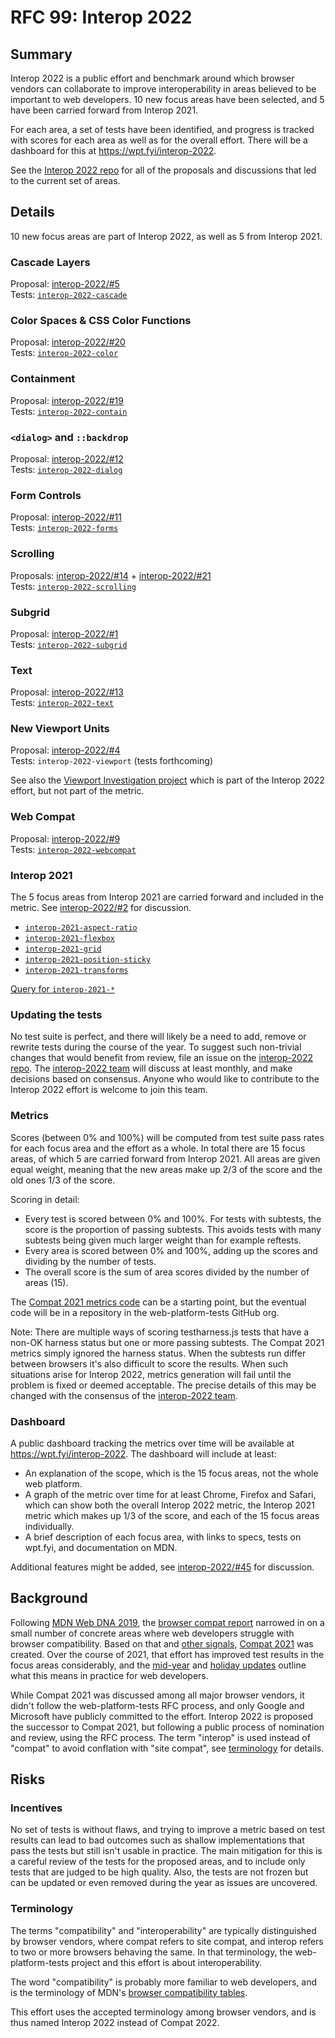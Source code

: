 # RFC 99: Interop 2022

## Summary

Interop 2022 is a public effort and benchmark around which browser vendors can collaborate to improve interoperability in areas believed to be important to web developers. 10 new focus areas have been selected, and 5 have been carried forward from Interop 2021.

For each area, a set of tests have been identified, and progress is tracked with scores for each area as well as for the overall effort. There will be a dashboard for this at https://wpt.fyi/interop-2022.

See the [Interop 2022 repo](https://github.com/web-platform-tests/interop-2022) for all of the proposals and discussions that led to the current set of areas.

## Details

10 new focus areas are part of Interop 2022, as well as 5 from Interop 2021.

### Cascade Layers

Proposal: [interop-2022/#5](https://github.com/web-platform-tests/interop-2022/issues/5)  
Tests: [`interop-2022-cascade`](https://wpt.fyi/results/?label=master&label=experimental&product=chrome&product=firefox&product=safari&aligned&q=label%3Ainterop-2022-cascade)

### Color Spaces & CSS Color Functions

Proposal: [interop-2022/#20](https://github.com/web-platform-tests/interop-2022/issues/20)  
Tests: [`interop-2022-color`](https://wpt.fyi/results/?label=master&label=experimental&product=chrome&product=firefox&product=safari&aligned&q=label%3Ainterop-2022-color)

### Containment

Proposal: [interop-2022/#19](https://github.com/web-platform-tests/interop-2022/issues/19)  
Tests: [`interop-2022-contain`](https://wpt.fyi/results/?label=master&label=experimental&product=chrome&product=firefox&product=safari&aligned&q=label%3Ainterop-2022-contain)


### `<dialog>` and `::backdrop`

Proposal: [interop-2022/#12](https://github.com/web-platform-tests/interop-2022/issues/12)  
Tests: [`interop-2022-dialog`](https://wpt.fyi/results/?label=master&label=experimental&product=chrome&product=firefox&product=safari&aligned&q=label%3Ainterop-2022-dialog)

### Form Controls

Proposal: [interop-2022/#11](https://github.com/web-platform-tests/interop-2022/issues/11)  
Tests: [`interop-2022-forms`](https://wpt.fyi/results/?label=master&label=experimental&product=chrome&product=firefox&product=safari&aligned&q=label%3Ainterop-2022-forms)


### Scrolling

Proposals: [interop-2022/#14](https://github.com/web-platform-tests/interop-2022/issues/14) + [interop-2022/#21](https://github.com/web-platform-tests/interop-2022/issues/21)  
Tests: [`interop-2022-scrolling`](https://wpt.fyi/results/?label=master&label=experimental&product=chrome&product=firefox&product=safari&aligned&q=label%3Ainterop-2022-scrolling)

### Subgrid

Proposal: [interop-2022/#1](https://github.com/web-platform-tests/interop-2022/issues/1)  
Tests: [`interop-2022-subgrid`](https://wpt.fyi/results/?label=master&label=experimental&product=chrome&product=firefox&product=safari&aligned&q=label%3Ainterop-2022-subgrid)

### Text

Proposal: [interop-2022/#13](https://github.com/web-platform-tests/interop-2022/issues/13)  
Tests: [`interop-2022-text`](https://wpt.fyi/results/?label=master&label=experimental&product=chrome&product=firefox&product=safari&aligned&q=label%3Ainterop-2022-text)

### New Viewport Units

Proposal: [interop-2022/#4](https://github.com/web-platform-tests/interop-2022/issues/4)  
Tests: `interop-2022-viewport` (tests forthcoming)

See also the [Viewport Investigation project](https://github.com/web-platform-tests/interop-2022/issues/41) which is part of the Interop 2022 effort, but not part of the metric.

### Web Compat

Proposal: [interop-2022/#9](https://github.com/web-platform-tests/interop-2022/issues/9)  
Tests: [`interop-2022-webcompat`](https://wpt.fyi/results/?label=master&label=experimental&product=chrome&product=firefox&product=safari&aligned&q=label%3Ainterop-2022-webcompat)

### Interop 2021

The 5 focus areas from Interop 2021 are carried forward and included in the metric. See [interop-2022/#2](https://github.com/web-platform-tests/interop-2022/issues/2) for discussion.

- [`interop-2021-aspect-ratio`](https://wpt.fyi/results/?label=master&label=experimental&product=chrome&product=firefox&product=safari&aligned&q=label%3Ainterop-2021-aspect-ratio)
- [`interop-2021-flexbox`](https://wpt.fyi/results/?label=master&label=experimental&product=chrome&product=firefox&product=safari&aligned&q=label%3Ainterop-2021-flexbox)
- [`interop-2021-grid`](https://wpt.fyi/results/?label=master&label=experimental&product=chrome&product=firefox&product=safari&aligned&q=label%3Ainterop-2021-grid)
- [`interop-2021-position-sticky`](https://wpt.fyi/results/?label=master&label=experimental&product=chrome&product=firefox&product=safari&aligned&q=label%3Ainterop-2021-position-sticky)
- [`interop-2021-transforms`](https://wpt.fyi/results/?label=master&label=experimental&product=chrome&product=firefox&product=safari&aligned&q=label%3Ainterop-2021-transforms)

[Query for `interop-2021-*`](https://wpt.fyi/results/?label=master&label=experimental&product=chrome&product=firefox&product=safari&aligned&q=label%3Ainterop-2021-aspect-ratio%20or%20label%3Ainterop-2021-flexbox%20or%20label%3Ainterop-2021-grid%20or%20label%3Ainterop-2021-position-sticky%20or%20label%3Ainterop-2021-transforms)

### Updating the tests

No test suite is perfect, and there will likely be a need to add, remove or rewrite tests during the course of the year. To suggest such non-trivial changes that would benefit from review, file an issue on the [interop-2022 repo](https://github.com/web-platform-tests/interop-2022). The [interop-2022 team](https://github.com/orgs/web-platform-tests/teams/interop-2022) will discuss at least monthly, and make decisions based on consensus. Anyone who would like to contribute to the Interop 2022 effort is welcome to join this team.

### Metrics

Scores (between 0% and 100%) will be computed from test suite pass rates for each focus area and the effort as a whole. In total there are 15 focus areas, of which 5 are carried forward from Interop 2021. All areas are given equal weight, meaning that the new areas make up 2/3 of the score and the old ones 1/3 of the score.

Scoring in detail:

- Every test is scored between 0% and 100%. For tests with subtests, the score is the proportion of passing subtests. This avoids tests with many subtests being given much larger weight than for example reftests.
- Every area is scored between 0% and 100%, adding up the scores and dividing by the number of tests.
- The overall score is the sum of area scores divided by the number of areas (15).

The [Compat 2021 metrics code](https://github.com/Ecosystem-Infra/wpt-results-analysis/tree/main/compat-2021) can be a starting point, but the eventual code will be in a repository in the web-platform-tests GitHub org.

Note: There are multiple ways of scoring testharness.js tests that have a non-OK harness status but one or more passing subtests. The Compat 2021 metrics simply ignored the harness status. When the subtests run differ between browsers it's also difficult to score the results. When such situations arise for Interop 2022, metrics generation will fail until the problem is fixed or deemed acceptable. The precise details of this may be changed with the consensus of the [interop-2022 team](https://github.com/orgs/web-platform-tests/teams/interop-2022).

### Dashboard

A public dashboard tracking the metrics over time will be available at https://wpt.fyi/interop-2022. The dashboard will include at least:

- An explanation of the scope, which is the 15 focus areas, not the whole web platform.
- A graph of the metric over time for at least Chrome, Firefox and Safari, which can show both the overall Interop 2022 metric, the Interop 2021 metric which makes up 1/3 of the score, and each of the 15 focus areas individually.
- A brief description of each focus area, with links to specs, tests on wpt.fyi, and documentation on MDN.

Additional features might be added, see [interop-2022/#45](https://github.com/web-platform-tests/interop-2022/issues/45) for discussion.

## Background

Following [MDN Web DNA 2019](https://insights.developer.mozilla.org/reports/mdn-web-developer-needs-assessment-2019.html), the [browser compat report](https://insights.developer.mozilla.org/reports/mdn-browser-compatibility-report-2020.html) narrowed in on a small number of concrete areas where web developers struggle with browser compatibility. Based on that and [other signals](https://web.dev/compat2021/#choosing-what-to-focus-on), [Compat 2021](https://wpt.fyi/compat2021) was created. Over the course of 2021, that effort has improved test results in the focus areas considerably, and the [mid-year](https://web.dev/compat2021-midyear/) and [holiday updates](https://web.dev/compat2021-holiday-update/) outline what this means in practice for web developers.

While Compat 2021 was discussed among all major browser vendors, it didn't follow the web-platform-tests RFC process, and only Google and Microsoft have publicly committed to the effort. Interop 2022 is proposed the successor to Compat 2021, but following a public process of nomination and review, using the RFC process. The term "interop" is used instead of "compat" to avoid conflation with "site compat", see [terminology](#terminology) for details.

## Risks

### Incentives

No set of tests is without flaws, and trying to improve a metric based on test results can lead to bad outcomes such as shallow implementations that pass the tests but still isn't usable in practice. The main mitigation for this is a careful review of the tests for the proposed areas, and to include only tests that are judged to be high quality. Also, the tests are not frozen but can be updated or even removed during the year as issues are uncovered.

### Terminology

The terms "compatibility" and "interoperability" are typically distinguished by browser vendors, where compat refers to site compat, and interop refers to two or more browsers behaving the same. In that terminology, the web-platform-tests project and this effort is about interoperability.

The word "compatibility" is probably more familiar to web developers, and is the terminology of MDN's [browser compatibility tables](https://developer.mozilla.org/en-US/docs/Web/API/AudioTrack#browser_compatibility).

This effort uses the accepted terminology among browser vendors, and is thus named Interop 2022 instead of Compat 2022.
